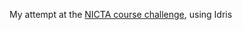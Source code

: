 My attempt at the [NICTA course challenge](https://github.com/NICTA/course/blob/master/projects/TicTacToe/TicTacToe.markdown), using Idris
